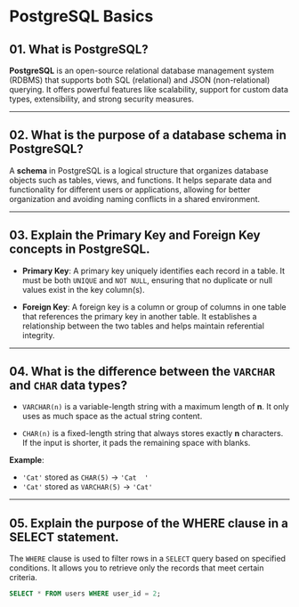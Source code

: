 # PostgreSQL Basics

## 01. What is PostgreSQL?

**PostgreSQL** is an open-source relational database management system (RDBMS) that supports both SQL (relational) and JSON (non-relational) querying. It offers powerful features like scalability, support for custom data types, extensibility, and strong security measures.

---

## 02. What is the purpose of a database schema in PostgreSQL?

A **schema** in PostgreSQL is a logical structure that organizes database objects such as tables, views, and functions. It helps separate data and functionality for different users or applications, allowing for better organization and avoiding naming conflicts in a shared environment.

---

## 03. Explain the Primary Key and Foreign Key concepts in PostgreSQL.

- **Primary Key**: A primary key uniquely identifies each record in a table. It must be both `UNIQUE` and `NOT NULL`, ensuring that no duplicate or null values exist in the key column(s).

- **Foreign Key**: A foreign key is a column or group of columns in one table that references the primary key in another table. It establishes a relationship between the two tables and helps maintain referential integrity.

---

## 04. What is the difference between the `VARCHAR` and `CHAR` data types?

- `VARCHAR(n)` is a variable-length string with a maximum length of **n**. It only uses as much space as the actual string content.

- `CHAR(n)` is a fixed-length string that always stores exactly **n** characters. If the input is shorter, it pads the remaining space with blanks.

**Example**:  
- `'Cat'` stored as `CHAR(5)` → `'Cat  '`  
- `'Cat'` stored as `VARCHAR(5)` → `'Cat'`

---

## 05. Explain the purpose of the WHERE clause in a SELECT statement.

The `WHERE` clause is used to filter rows in a `SELECT` query based on specified conditions. It allows you to retrieve only the records that meet certain criteria.

```sql
SELECT * FROM users WHERE user_id = 2;
